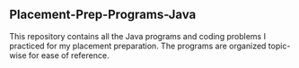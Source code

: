 ## Placement-Prep-Programs-Java
This repository contains all the Java programs and coding problems I practiced for my placement preparation. The programs are organized topic-wise for ease of reference.
